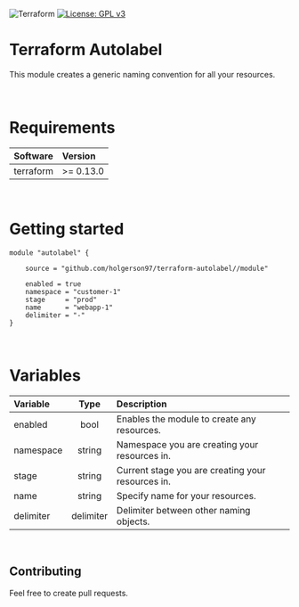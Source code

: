 ![Terraform](https://github.com/holgerson97/terraform-autolabel/actions/workflows/checks.yml/badge.svg)
[![License: GPL v3](https://img.shields.io/badge/License-GPLv3-blue.svg)](https://www.gnu.org/licenses/gpl-3.0)
# Terraform Autolabel
This module creates a generic naming convention for all your resources.

&nbsp;
# Requirements
| Software     |  Version  |
| :--------    | :-------- |
| terraform    | >= 0.13.0 |
&nbsp;
# Getting started
```hcl
module "autolabel" {

    source = "github.com/holgerson97/terraform-autolabel//module"

    enabled = true
    namespace = "customer-1"
    stage     = "prod"
    name      = "webapp-1"
    delimiter = "-"
}
```
&nbsp;
# Variables
| Variable  |  Type    | Description                                       |
| :---------| :------: | :------------------------------------------------ |
| enabled   | bool     | Enables the module to create any resources.       |
| namespace | string   | Namespace you are creating your resources in.     |
| stage     | string   | Current stage you are creating your resources in. |
| name      | string   | Specify name for your resources.                  |
| delimiter | delimiter| Delimiter between other naming objects.           |

&nbsp;
## Contributing
Feel free to create pull requests.